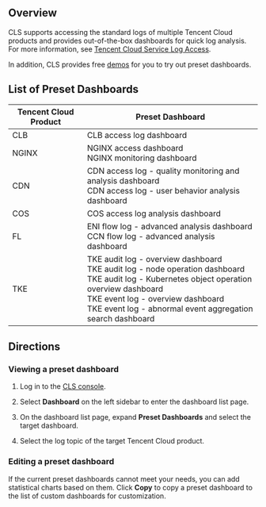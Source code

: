 ## Overview
CLS supports accessing the standard logs of multiple Tencent Cloud products and provides out-of-the-box dashboards for quick log analysis. For more information, see [Tencent Cloud Service Log Access](https://intl.cloud.tencent.com/document/product/614/38200).

In addition, CLS provides free [demos](https://intl.cloud.tencent.com/document/product/614/43572) for you to try out preset dashboards.



## List of Preset Dashboards

| Tencent Cloud Product                                        | Preset Dashboard                                                   |
| --------------------------------------------- | ------------------------------------------------------------ |
| CLB          | CLB access log dashboard                                           |
| NGINX                                 | NGINX access dashboard </br>NGINX monitoring dashboard                             |
| CDN | CDN access log - quality monitoring and analysis dashboard </br>CDN access log - user behavior analysis dashboard |
| COS         | COS access log analysis dashboard                                       |
| FL                   | ENI flow log - advanced analysis dashboard </br>CCN flow log - advanced analysis dashboard       |
| TKE    | TKE audit log - overview dashboard <br/>TKE audit log - node operation dashboard <br/>TKE audit log - Kubernetes object operation overview dashboard <br/>TKE event log - overview dashboard <br/>TKE event log - abnormal event aggregation search dashboard |

## Directions

### Viewing a preset dashboard

1. Log in to the [CLS console](https://console.cloud.tencent.com/cls/overview).
2. Select **Dashboard** on the left sidebar to enter the dashboard list page.
3. On the dashboard list page, expand **Preset Dashboards** and select the target dashboard.

4. Select the log topic of the target Tencent Cloud product.



### Editing a preset dashboard

If the current preset dashboards cannot meet your needs, you can add statistical charts based on them. Click **Copy** to copy a preset dashboard to the list of custom dashboards for customization.

